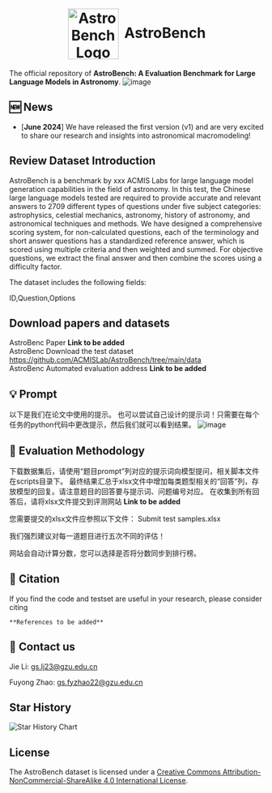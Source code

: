 <h1 align="center"> <img src="https://github.com/ACMISLab/AstroBench/blob/main/StarRipple.png" alt="AstroBench Logo" style="width: 100px; height: auto; vertical-align: middle; margin-right: 5px;"> AstroBench </h1>

The official repository of **AstroBench: A Evaluation Benchmark for Large Language Models in Astronomy**.
![image](https://github.com/ACMISLab/AstroBench/blob/main/overview.png)

## 🆕 News
- \[**June 2024**\] We have released the first version (v1) and are very excited to share our research and insights into astronomical macromodeling!

## Review Dataset Introduction
AstroBench is a benchmark by xxx ACMIS Labs for large language model generation capabilities in the field of astronomy. In this test, the Chinese large language models tested are required to provide accurate and relevant answers to 2709 different types of questions under five subject categories: astrophysics, celestial mechanics, astronomy, history of astronomy, and astronomical techniques and methods. We have designed a comprehensive scoring system, for non-calculated questions, each of the terminology and short answer questions has a standardized reference answer, which is scored using multiple criteria and then weighted and summed. For objective questions, we extract the final answer and then combine the scores using a difficulty factor.

The dataset includes the following fields:

ID,Question,Options

## Download papers and datasets
AstroBenc Paper **Link to be added**<br>
AstroBenc Download the test dataset https://github.com/ACMISLab/AstroBench/tree/main/data<br>
AstroBenc Automated evaluation address **Link to be added**<br>

## 💡 Prompt
以下是我们在论文中使用的提示。 也可以尝试自己设计的提示词！只需要在每个任务的python代码中更改提示，然后我们就可以看到结果。
![image](https://github.com/ACMISLab/AstroBench/blob/main/prompts.png)

## 📌 Evaluation Methodology
下载数据集后，请使用“题目prompt”列对应的提示词向模型提问，相关脚本文件在scripts目录下。 最终结果汇总于xlsx文件中增加每类题型相关的“回答”列，存放模型的回复。请注意题目的回答要与提示词、问题编号对应。 在收集到所有回答后，请将xlsx文件提交到评测网站 
**Link to be added**

您需要提交的xlsx文件应参照以下文件：
Submit test samples.xlsx

我们强烈建议对每一道题目进行五次不同的评估！

网站会自动计算分数，您可以选择是否将分数同步到排行榜。

## 🤗 Citation
If you find the code and testset are useful in your research, please consider citing
```
**References to be added**
```
## 🤗 Contact us
Jie Li: gs.lj23@gzu.edu.cn

Fuyong Zhao: gs.fyzhao22@gzu.edu.cn

## Star History
![Star History Chart](https://api.star-history.com/svg?repos=/ACMISLab/AstroBench&type=Date)

## License
The AstroBench dataset is licensed under a [Creative Commons Attribution-NonCommercial-ShareAlike 4.0 International License](http://creativecommons.org/licenses/by-nc-sa/4.0/).

